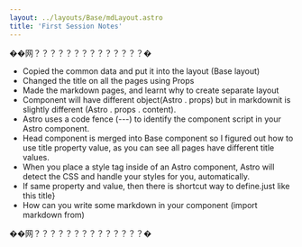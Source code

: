 ```yaml
---
layout: ../layouts/Base/mdLayout.astro
title: 'First Session Notes'
---
```


��网？？？？？？？？？？？？？？�

- Copied the common data and put it into the layout (Base layout)
- Changed the title on all the pages using Props
- Made the markdown pages, and learnt why to create separate layout
- Component will have different object(Astro . props) but in markdownit is slightly different (Astro . props . content).
- Astro uses a code fence (---) to identify the component script in your Astro component. 
- Head component is merged into Base component so I figured out how to use title property value, as you can see all pages have 
    different title values.
- When you place a style tag inside of an Astro component, Astro will detect the CSS and handle your styles for you, automatically.
- If same property and value, then there is shortcut way to define.just like this     title}
- How can you write some markdown in your component (import markdown from)




��网？？？？？？？？？？？？？？�
